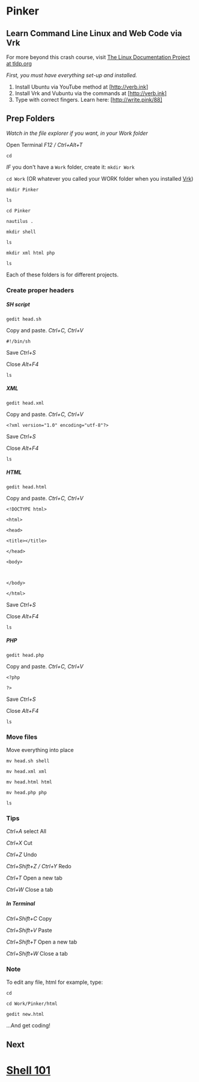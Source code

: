 # Pinker
## Learn Command Line Linux and Web Code via Vrk

For more beyond this crash course, visit [The Linux Documentation Project at tldp.org](http://tldp.org/)

*First, you must have everything set-up and installed.*

1. Install Ubuntu via YouTube method at [http://verb.ink]
2. Install Vrk and Vubuntu via the commands at [http://verb.ink]
3. Type with correct fingers. Learn here: [http://write.pink/88]

## Prep Folders

*Watch in the file explorer if you want, in your Work folder*

Open Terminal *F12 / Ctrl+Alt+T*

`cd `

*IF* you don't have a `Work` folder, create it: `mkdir Work`

`cd Work` (OR whatever you called your WORK folder when you installed [Vrk](http://verb.ink))

`mkdir Pinker`

`ls`

`cd Pinker`

`nautilus .`

`mkdir shell`

`ls`

`mkdir xml html php`

`ls`

Each of these folders is for different projects.

### Create proper headers

##### SH script

`gedit head.sh`

Copy and paste. *Ctrl+C, Ctrl+V*

`#!/bin/sh`

Save *Ctrl+S*

Close *Alt+F4*

`ls`

##### XML

`gedit head.xml`

Copy and paste. *Ctrl+C, Ctrl+V*

`<?xml version="1.0" encoding="utf-8"?>`

Save *Ctrl+S*

Close *Alt+F4*

`ls`

##### HTML

`gedit head.html`

Copy and paste. *Ctrl+C, Ctrl+V*

`<!DOCTYPE html>`

`<html>`

`<head>`

`<title></title>`

`</head>`

`<body>`

` `

`</body>`

`</html>`

Save *Ctrl+S*

Close *Alt+F4*

`ls`

##### PHP

`gedit head.php`

Copy and paste. *Ctrl+C, Ctrl+V*

`<?php`

`?>`

Save *Ctrl+S*

Close *Alt+F4*

`ls`

### Move files

Move everything into place

`mv head.sh shell`

`mv head.xml xml`

`mv head.html html`

`mv head.php php`

`ls`

### Tips

*Ctrl+A* select All

*Ctrl+X* Cut

*Ctrl+Z* Undo

*Ctrl+Shift+Z / Ctrl+Y* Redo

*Ctrl+T* Open a new tab

*Ctrl+W* Close a tab

##### In Terminal

*Ctrl+Shift+C* Copy

*Ctrl+Shift+V* Paste

*Ctrl+Shift+T* Open a new tab

*Ctrl+Shift+W* Close a tab

### Note

To edit any file, html for example, type:

`cd `

`cd Work/Pinker/html`

`gedit new.html`

...And get coding!

## Next

# [Shell 101](https://github.com/inkVerb/pinker/tree/master/101-shell)
